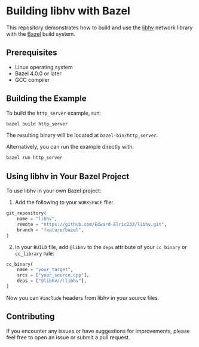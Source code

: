 # Building libhv with Bazel

This repository demonstrates how to build and use the [libhv](https://github.com/ithewei/libhv) network library with the [Bazel](https://bazel.build/) build system.

## Prerequisites

- Linux operating system
- Bazel 4.0.0 or later
- GCC compiler

## Building the Example

To build the `http_server` example, run:

```bash
bazel build http_server
```

The resulting binary will be located at `bazel-bin/http_server`.

Alternatively, you can run the example directly with:

```bash
bazel run http_server
```

## Using libhv in Your Bazel Project

To use libhv in your own Bazel project:

1. Add the following to your `WORKSPACE` file:

```python
git_repository(
    name = "libhv",
    remote = "https://github.com/Edward-Elric233/libhv.git",
    branch = "feature/bazel",
)
```

2. In your `BUILD` file, add `@libhv` to the `deps` attribute of your `cc_binary` or `cc_library` rule:

```python
cc_binary(
    name = "your_target",
    srcs = ["your_source.cpp"],
    deps = ["@libhv//:libhv"],
)
```

Now you can `#include` headers from libhv in your source files.

## Contributing

If you encounter any issues or have suggestions for improvements, please feel free to open an issue or submit a pull request.
